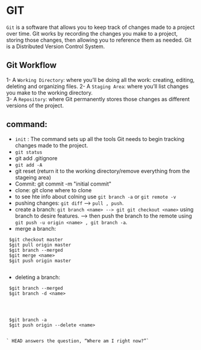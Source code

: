 # GIT 
`Git` is a software that allows you to keep track of changes made to a project over time. Git works by recording the changes you make to a project, storing those changes, then allowing you to reference them as needed. Git is a Distributed Version Control System. 

## Git Workflow
1- A `Working Directory`: where you’ll be doing all the work: creating, editing, deleting and organizing files. 
2- A `Staging Area`: where you’ll list changes you make to the working directory.  
3- A `Repository`: where Git permanently stores those changes as different versions of the project.  

## command:
- `init` : The command sets up all the tools Git needs to begin tracking changes made to the project.
- `git status`
- git add .gitignore
- `git add -A`
- git reset (return it to the working directory/remove everything from the stageing area)
- Commit: git commit -m "initial commit"
- clone: git clone <url> where to clone
- to see hte info about colning use `git branch -a` or `git remote -v`
- pushing changes: `git diff` --> `pull , push`.
- create a branch: `git branch <name> --> git git checkout <name>` using branch to desire features.
  --> then push the branch to the remote using `git push -u origin <name> , git branch -a`.
- merge a branch:
```git
 $git checkout master
 $git pull origin master
 $git branch --merged
 $git merge <name>
 $git push origin master
 
```
- deleting a branch:
```git
 $git branch --merged
 $git branch -d <name>




 $git branch -a
 $git push origin --delete <name>


` HEAD answers the question, “Where am I right now?”`
 
```
